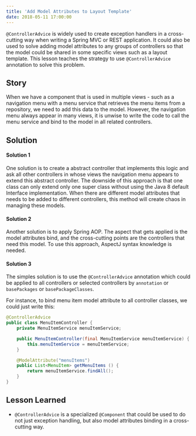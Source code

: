 ```yaml
---
title: 'Add Model Attributes to Layout Template'
date: 2018-05-11 17:00:00
---
```

`@ControllerAdvice` is widely used to create exception handlers in a cross-cutting way when writing a Spring MVC or REST application. It could also be used to solve adding model attributes to any groups of controllers so that the model could be shared in some specific views such as a layout template. This lesson teaches the strategy to use `@ControllerAdvice` annotation to solve this problem.
<!-- Excerpt End -->

## Story

When we have a component that is used in multiple views - such as a navigation menu with a menu service that retrieves the menu items from a repository, we need to add this data to the model. However, the navigation menu always appear in many views, it is unwise to write the code to call the menu service and bind to the model in all related controllers.

## Solution

#### Solution 1

One solution is to create a abstract controller that implements this logic and ask all other controllers in whose views the navigation menu appears to extend this abstract controller. The downside of this approach is that one class can only extend only one super class without using the Java 8 default Interface implementation. When there are different model attributes that needs to be added to different controllers, this method will create chaos in managing these models.

#### Solution 2

Another solution is to apply Spring AOP. The aspect that gets applied is the model attributes bind, and the cross-cutting points are the controllers that need this model. To use this approach, AspectJ syntax knowledge is needed.

#### Solution 3

The simples solution is to use the `@ControllerAdvice` annotation which could be applied to all controllers or selected controllers by `annotation` or `basePackages` or `basePackageClasses`.

For instance, to bind menu item model attribute to all controller classes, we could just write this:
```java
@ControllerAdvice
public class MenuItemController {
    private MenuItemService menuItemService;

    public MenuItemController(final MenuItemService menuItemService) {
        this.menuItemService = menuItemService;
    }

    @ModelAttribute("menuItems")
    public List<MenuItem> getMenuItems () {
        return menuItemService.findAll();
    }
}
```

## Lesson Learned
- `@ControllerAdvice` is a specialized `@Component` that could be used to do not just exception handling, but also model attributes binding in a cross-cutting way.